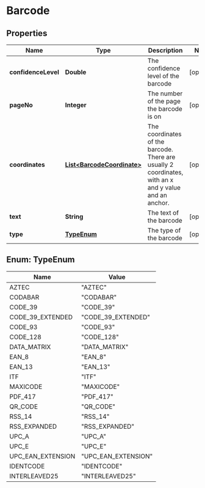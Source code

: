 
# Barcode

## Properties
Name | Type | Description | Notes
------------ | ------------- | ------------- | -------------
**confidenceLevel** | **Double** | The confidence level of the barcode |  [optional]
**pageNo** | **Integer** | The number of the page the barcode is on |  [optional]
**coordinates** | [**List&lt;BarcodeCoordinate&gt;**](BarcodeCoordinate.md) | The coordinates of the barcode. There are usually 2 coordinates, with an x and y value and an anchor. |  [optional]
**text** | **String** | The text of the barcode |  [optional]
**type** | [**TypeEnum**](#TypeEnum) | The type of the barcode |  [optional]


<a name="TypeEnum"></a>
## Enum: TypeEnum
Name | Value
---- | -----
AZTEC | &quot;AZTEC&quot;
CODABAR | &quot;CODABAR&quot;
CODE_39 | &quot;CODE_39&quot;
CODE_39_EXTENDED | &quot;CODE_39_EXTENDED&quot;
CODE_93 | &quot;CODE_93&quot;
CODE_128 | &quot;CODE_128&quot;
DATA_MATRIX | &quot;DATA_MATRIX&quot;
EAN_8 | &quot;EAN_8&quot;
EAN_13 | &quot;EAN_13&quot;
ITF | &quot;ITF&quot;
MAXICODE | &quot;MAXICODE&quot;
PDF_417 | &quot;PDF_417&quot;
QR_CODE | &quot;QR_CODE&quot;
RSS_14 | &quot;RSS_14&quot;
RSS_EXPANDED | &quot;RSS_EXPANDED&quot;
UPC_A | &quot;UPC_A&quot;
UPC_E | &quot;UPC_E&quot;
UPC_EAN_EXTENSION | &quot;UPC_EAN_EXTENSION&quot;
IDENTCODE | &quot;IDENTCODE&quot;
INTERLEAVED25 | &quot;INTERLEAVED25&quot;



